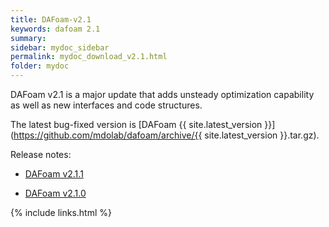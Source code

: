 ```yaml
---
title: DAFoam-v2.1
keywords: dafoam 2.1
summary: 
sidebar: mydoc_sidebar
permalink: mydoc_download_v2.1.html
folder: mydoc
---
```


DAFoam v2.1 is a major update that adds unsteady optimization capability as well as new interfaces and code structures.

The latest bug-fixed version is [DAFoam {{ site.latest_version }}](https://github.com/mdolab/dafoam/archive/{{ site.latest_version }}.tar.gz).

Release notes:

- [DAFoam v2.1.1](https://github.com/mdolab/dafoam/releases/tag/v2.1.1)

- [DAFoam v2.1.0](https://github.com/mdolab/dafoam/releases/tag/v2.1.0)


{% include links.html %}

